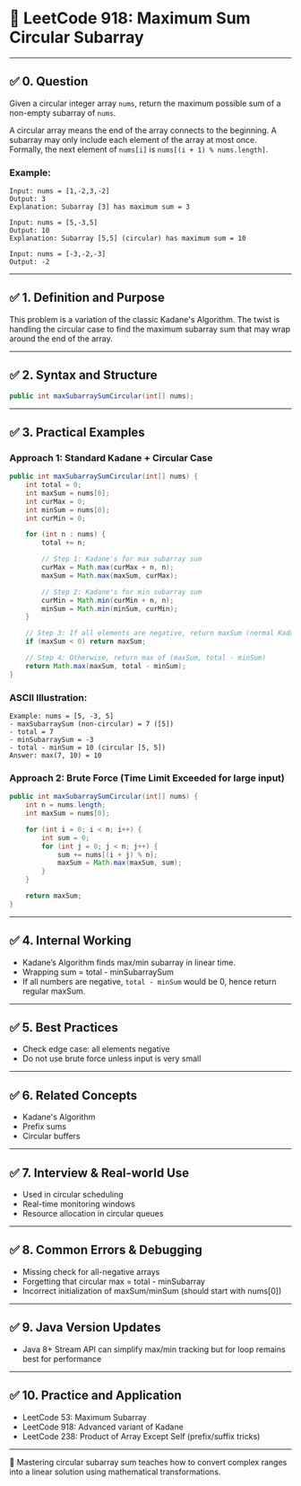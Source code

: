 # 📘 LeetCode 918: Maximum Sum Circular Subarray

---

## ✅ 0. Question

Given a circular integer array `nums`, return the maximum possible sum of a non-empty subarray of `nums`.

A circular array means the end of the array connects to the beginning. A subarray may only include each element of the array at most once. Formally, the next element of `nums[i]` is `nums[(i + 1) % nums.length]`.

### Example:
```text
Input: nums = [1,-2,3,-2]
Output: 3
Explanation: Subarray [3] has maximum sum = 3

Input: nums = [5,-3,5]
Output: 10
Explanation: Subarray [5,5] (circular) has maximum sum = 10

Input: nums = [-3,-2,-3]
Output: -2
```

---

## ✅ 1. Definition and Purpose

This problem is a variation of the classic Kadane's Algorithm. The twist is handling the circular case to find the maximum subarray sum that may wrap around the end of the array.

---

## ✅ 2. Syntax and Structure

```java
public int maxSubarraySumCircular(int[] nums);
```

---

## ✅ 3. Practical Examples

### Approach 1: Standard Kadane + Circular Case
```java
public int maxSubarraySumCircular(int[] nums) {
    int total = 0;
    int maxSum = nums[0];
    int curMax = 0;
    int minSum = nums[0];
    int curMin = 0;

    for (int n : nums) {
        total += n;

        // Step 1: Kadane's for max subarray sum
        curMax = Math.max(curMax + n, n);
        maxSum = Math.max(maxSum, curMax);

        // Step 2: Kadane's for min subarray sum
        curMin = Math.min(curMin + n, n);
        minSum = Math.min(minSum, curMin);
    }

    // Step 3: If all elements are negative, return maxSum (normal Kadane)
    if (maxSum < 0) return maxSum;

    // Step 4: Otherwise, return max of (maxSum, total - minSum)
    return Math.max(maxSum, total - minSum);
}
```

### ASCII Illustration:
```
Example: nums = [5, -3, 5]
- maxSubarraySum (non-circular) = 7 ([5])
- total = 7
- minSubarraySum = -3
- total - minSum = 10 (circular [5, 5])
Answer: max(7, 10) = 10
```

### Approach 2: Brute Force (Time Limit Exceeded for large input)
```java
public int maxSubarraySumCircular(int[] nums) {
    int n = nums.length;
    int maxSum = nums[0];

    for (int i = 0; i < n; i++) {
        int sum = 0;
        for (int j = 0; j < n; j++) {
            sum += nums[(i + j) % n];
            maxSum = Math.max(maxSum, sum);
        }
    }

    return maxSum;
}
```

---

## ✅ 4. Internal Working

- Kadane’s Algorithm finds max/min subarray in linear time.
- Wrapping sum = total - minSubarraySum
- If all numbers are negative, `total - minSum` would be 0, hence return regular maxSum.

---

## ✅ 5. Best Practices

- Check edge case: all elements negative
- Do not use brute force unless input is very small

---

## ✅ 6. Related Concepts

- Kadane's Algorithm
- Prefix sums
- Circular buffers

---

## ✅ 7. Interview & Real-world Use

- Used in circular scheduling
- Real-time monitoring windows
- Resource allocation in circular queues

---

## ✅ 8. Common Errors & Debugging

- Missing check for all-negative arrays
- Forgetting that circular max = total - minSubarray
- Incorrect initialization of maxSum/minSum (should start with nums[0])

---

## ✅ 9. Java Version Updates

- Java 8+ Stream API can simplify max/min tracking but for loop remains best for performance

---

## ✅ 10. Practice and Application

- LeetCode 53: Maximum Subarray
- LeetCode 918: Advanced variant of Kadane
- LeetCode 238: Product of Array Except Self (prefix/suffix tricks)

---

🚀 Mastering circular subarray sum teaches how to convert complex ranges into a linear solution using mathematical transformations.

